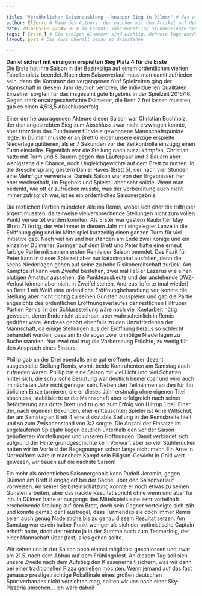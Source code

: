 ```yaml
---

title: "Versöhnlicher Saisonausklang – knapper Sieg in Dülmen" # das wird der Titel der Seite, am besten in Anführungszeichen (z.B. wenn er Sonderzeichen enthält)
author: ElZorro # Name des Authors, der nachher mit dem Artikel auf der Seite angezeigt wird; das ist unabhängig vom github-Benutzernamen
date: 2016-05-08 22:45:00 # im Format: Jahr-Monat-Tag Stunde:Minute:Sekunde, die Uhrzeit ist optional
tags: [ Erste ] # Die eckigen Klammern sind wichtig. Mehrere Tags werden durch Kommas separiert
layout: post # Das muss überall genau so drinstehen

---
```

**Daniel sichert mit einzigem erspielten Sieg Platz 4 für die Erste**  
Die Erste hat ihre Saison in der Bezirksliga auf einem ordentlichen vierten Tabellenplatz beendet. Nach dem Saisonverlauf muss man damit zufrieden sein, denn die Konstanz der vergangenen fünf Spielzeiten ging der Mannschaft in diesem Jahr deutlich verloren, die individuellen Qualitäten Einzelner sorgten für das insgesamt gute Ergebnis in der Spielzeit 2015/16. Gegen stark ersatzgeschwächte Dülmener, die Brett 2 frei lassen mussten, gab es einen 4,5:3,5 Abschlusserfolg.
<!-- continue -->
Einer der herausragenden Akteure dieser Saison war Christian Buchholz, der den angestrebten Sieg zum Abschluss zwar nicht erzwingen konnte, aber trotzdem das Fundament für viele gewonnene Mannschaftspunkte legte. In Dülmen musste er an Brett 6 leider unsere einzige erspielte Niederlage quittieren, als er 7 Sekunden vor der Zeitkontrolle einzügig einen Turm einstellte. Eigentlich war die Stellung noch auszukämpfen, Christian hatte mit Turm und 5 Bauern gegen das Läuferpaar und 3 Bauern aber wenigstens die Chance, noch Ungleichgewichte auf dem Brett zu nutzen. In die Bresche sprang gestern Daniel Haves (Brett 5), der nach vier Stunden eine Mehrfigur verwertete. Daniels Saison war von den Ergebnissen her eher wechselhaft, im Ergebnis und Spielstil aber sehr solide. Wenn man bedenkt, wie oft er aufrücken musste, was der Vorbereitung auch nicht immer zuträglich war, ist es ein ordentliches Saisonergebnis.

Die restlichen Partien mündeten alle ins Remis, wobei sich eher die Hiltruper ärgern mussten, da teilweise vielversprechende Stellungen nicht zum vollen Punkt verwertet werden konnten. Als Erster war gestern Raubritter May (Brett 7) fertig, der wie immer in diesem Jahr mit eingelegter Lanze in die Eröffnung ging und im Mittelspiel kurzzeitig einen ganzen Turm für viel Initiative gab. Nach viel hin und her standen am Ende zwei Könige und ein einzelner Dülmener Springer auf dem Brett und Peter hatte eine erneut farbige Partie mit seinem ersten Remis der Saison beendet. Das Fazit für Peter kann in dieser Spielzeit aber nur katastrophal ausfallen, denn die sechs Niederlagen gehen auf seine zu hohe Risikobereitschaft zurück. Am Kampfgeist kann kein Zweifel bestehen, zwei mal ließ er Lazarus wie einen blutigen Amateur aussehen, die Punkteausbeute und der anstehende DWZ-Verlust können aber nicht in Zweifel stehen. Andreas lieferte (mal wieder) an Brett 1 mit Weiß eine ordentliche Eröffnungbehandlung vor, konnte die Stellung aber nicht richtig zu seinen Gunsten ausspielen und gab die Partie angesichts des ordentlichen Eröffnungsverlaufes der restlichen Hiltruper Partien Remis. In der Schlussstellung wäre noch viel Knetarbeit nötig gewesen, deren Ende nicht absehbar, aber wahrscheinlich in Remis gedriftet wäre. Andreas gehört ebenfalls zu den Unzufriedenen der Mannschaft, da einige Stellungen aus der Eröffnung heraus so schlecht behandelt wurden, dass am Ende sogar zwei unnötige Niederlagen zu Buche standen. Nur zwei mal trug die Vorbereitung Früchte, zu wenig für den Anspruch eines Einsers.

Phillip gab an der Drei ebenfalls eine gut eröffnete, aber dezent ausgespielte Stellung Remis, womit beide Kontrahenten am Samstag auch zufrieden waren. Phillip hat eine Saison mit viel Licht und viel Schatten hinter sich, die schulische Belastung war deutlich bemerkbar und wird auch im nächsten Jahr nicht geringer sein. Neben den Teilnahmen an den für ihn üblichen Einzelturnieren, die er dieses Jahr erstmalig ohne eigenen Titel abschloss, stabilisierte er die Mannschaft aber erfolgreich nach seiner Beförderung ans dritte Brett und trug so zum Erfolg von Hiltrup 1 bei. Einer der, nach eigenem Bekunden, eher enttäuschten Spieler ist Arne Wiltschut, der am Samstag an Brett 4 eine diskutable Stellung in der Remisbreite hielt und so zum Zwischenstand von 3:2 sorgte. Die Anzahl der Einsätze im abgelaufenen Spieljahr liegen deutlich unterhalb den vor der Saison geäußerten Vorstellungen und unseren Hoffnungen. Damit verbindet sich aufgrund der Hintergrundgeschichte kein Vorwurf, aber so viel Stühlerücken hatten wir im Vorfeld der Begegnungen schon lange nicht mehr. Ein Arne in Normalform wäre in manchem Kampf sein Filigran-Gewicht in Gold wert gewesen, wir bauen auf die nächste Saison!

Ein mehr als ordentliches Saisonergebnis kann Rudolf Jeromin, gegen Dülmen am Brett 8 engagiert bei der Sache, über den Saisonverlauf vorweisen. An seiner Selbsteinschätzung könnte er noch etwas zu seinen Gunsten arbeiten, aber das nackte Resultat spricht ohne wenn und aber für ihn. In Dülmen hatte er ausgangs des Mittelspiels eine sehr vorteilhaft erscheinende Stellung auf dem Brett, doch sein Gegner verteidigte sich zäh und konnte gemäß der Faustregel, dass Turmendspiele doch immer Remis seien auch genug Nadelstiche bis zu genau diesem Resultat setzen. Am Samstag war es ein halber Punkt weniger als sich der optimistische Captain erhofft hatte, doch der reichte ja in der Summe auch zum Teamerfolg, der einer Mannschaft über (fast) alles gehen sollte.

Wir sehen uns in der Saison noch einmal möglichst geschlossen und zwar am 21.5. nach dem Abbau auf dem Frühlingsfest. An diesem Tag soll sich unsere Zweite nach dem Aufstieg den Klassenerhalt sichern, was wir dann bei einer traditionellen Pizza genießen möchten. Wenn jemand auf das fast genauso prestigeträchtige Pokalfinale eines großen deutschen Sportverbandes nicht verzichten mag, sollten wir uns nach einer Sky-Pizzeria umsehen... ich wäre dabei!
